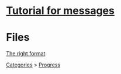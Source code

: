 # [Tutorial for messages](https://github.com/Twig6943/ProjectOutlawn/blob/main/GhidraNotes/TheNewStuff/TutorialNew.md)

# Files

[The right format](/GhidraStuff/BreeMsgs/RightFormatExample.h)

[Categories](/GhidraStuff/BreeMsgs/Categories.h) > [Progress](/GhidraStuff/Progress)

